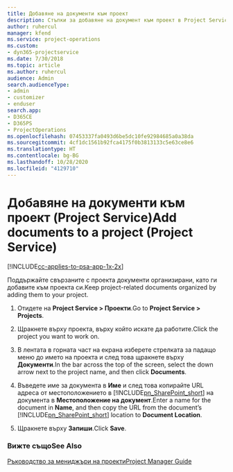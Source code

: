 ```yaml
---
title: Добавяне на документи към проект
description: Стъпки за добавяне на документ към проект в Project Service
author: ruhercul
manager: kfend
ms.service: project-operations
ms.custom:
- dyn365-projectservice
ms.date: 7/30/2018
ms.topic: article
ms.author: ruhercul
audience: Admin
search.audienceType:
- admin
- customizer
- enduser
search.app:
- D365CE
- D365PS
- ProjectOperations
ms.openlocfilehash: 07453337fa0493d6be5dc10fe92984685a0a38da
ms.sourcegitcommit: 4cf1dc1561b92fca4175f0b3813133c5e63ce8e6
ms.translationtype: HT
ms.contentlocale: bg-BG
ms.lasthandoff: 10/28/2020
ms.locfileid: "4129710"
---
```

# <a name="add-documents-to-a-project-project-service"></a><span data-ttu-id="19e66-103">Добавяне на документи към проект (Project Service)</span><span class="sxs-lookup"><span data-stu-id="19e66-103">Add documents to a project (Project Service)</span></span>

[!INCLUDE[cc-applies-to-psa-app-1x-2x](../includes/cc-applies-to-psa-app-1x-2x.md)]

<span data-ttu-id="19e66-104">Поддържайте свързаните с проекта документи организирани, като ги добавите към проекта си.</span><span class="sxs-lookup"><span data-stu-id="19e66-104">Keep project-related documents organized by adding them to your project.</span></span>  
  
1. <span data-ttu-id="19e66-105">Отидете на **Project Service > Проекти**.</span><span class="sxs-lookup"><span data-stu-id="19e66-105">Go to **Project Service > Projects**.</span></span>  
  
2. <span data-ttu-id="19e66-106">Щракнете върху проекта, върху който искате да работите.</span><span class="sxs-lookup"><span data-stu-id="19e66-106">Click the project you want to work on.</span></span>  
  
3. <span data-ttu-id="19e66-107">В лентата в горната част на екрана изберете стрелката за падащо меню до името на проекта и след това щракнете върху **Документи**.</span><span class="sxs-lookup"><span data-stu-id="19e66-107">In the bar across the top of the screen, select the down arrow next to the project name, and then click **Documents**.</span></span>  
  
4. <span data-ttu-id="19e66-108">Въведете име за документа в **Име** и след това копирайте URL адреса от местоположението в [!INCLUDE[pn_SharePoint_short](../includes/pn-sharepoint-short.md)] на документа в **Местоположение на документ**.</span><span class="sxs-lookup"><span data-stu-id="19e66-108">Enter a name for the document in **Name**,  and then copy the URL from the document’s [!INCLUDE[pn_SharePoint_short](../includes/pn-sharepoint-short.md)] location to **Document Location**.</span></span>  
  
5. <span data-ttu-id="19e66-109">Щракнете върху **Запиши**.</span><span class="sxs-lookup"><span data-stu-id="19e66-109">Click **Save**.</span></span>  
  
### <a name="see-also"></a><span data-ttu-id="19e66-110">Вижте също</span><span class="sxs-lookup"><span data-stu-id="19e66-110">See Also</span></span>  
 [<span data-ttu-id="19e66-111">Ръководство за мениджъри на проекти</span><span class="sxs-lookup"><span data-stu-id="19e66-111">Project Manager Guide</span></span>](../psa/project-manager-guide.md)

